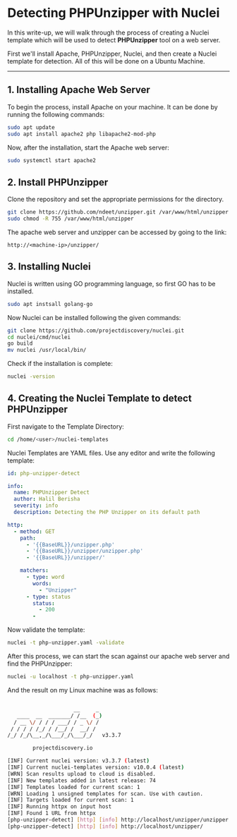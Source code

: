 # Detecting PHPUnzipper with Nuclei

In this write-up, we will walk through the process of creating a Nuclei template which will be used to detect **PHPUnzipper** tool on a web server.

First we'll install Apache, PHPUnzipper, Nuclei, and then create a Nuclei template for detection. All of this will be done on a Ubuntu Machine.

---
## 1. Installing Apache Web Server

To begin the process, install Apache on your machine. It can be done by running the following commands:

```bash
sudo apt update
sudo apt install apache2 php libapache2-mod-php
```

Now, after the installation, start the Apache web server:

``` bash
sudo systemctl start apache2
```

## 2. Install PHPUnzipper

Clone the repository and set the appropriate permissions for the directory.

```bash
git clone https://github.com/ndeet/unzipper.git /var/www/html/unzipper
sudo chmod -R 755 /var/www/html/unzipper
```

The apache web server and unzipper can be accessed by going to the link:
```url
http://<machine-ip>/unzipper/
```

## 3. Installing Nuclei

Nuclei is written using GO programming language, so first GO has to be installed.

```bash
sudo apt instsall golang-go
```

Now Nuclei can be installed following the given commands:

```bash
git clone https://github.com/projectdiscovery/nuclei.git
cd nuclei/cmd/nuclei
go build
mv nuclei /usr/local/bin/
```

Check if the installation is complete:

```bash
nuclei -version
```

## 4. Creating the Nuclei Template to detect PHPUnzipper

First navigate to the Template Directory:

```bash
cd /home/<user>/nuclei-templates
```

Nuclei Templates are YAML files. Use any editor and write the following template:

```yaml
id: php-unzipper-detect

info:
  name: PHPUnzipper Detect
  author: Halil Berisha
  severity: info
  description: Detecting the PHP Unzipper on its default path

http:
  - method: GET
    path:
      - '{{BaseURL}}/unzipper.php'
      - '{{BaseURL}}/unzipper/unzipper.php'
      - '{{BaseURL}}/unzipper/'

    matchers:
      - type: word
        words:
          - "Unzipper"
      - type: status
        status:
          - 200 
	    - 
```

Now validate the template:

```bash
nuclei -t php-unzipper.yaml -validate
```

After this process, we can start the scan against our apache web server and find the PHPUnzipper:

```bash
nuclei -u localhost -t php-unzipper.yaml
```

And the result on my Linux machine was as follows:

```bash

                     __     _
   ____  __  _______/ /__  (_)
  / __ \/ / / / ___/ / _ \/ /
 / / / / /_/ / /__/ /  __/ /
/_/ /_/\__,_/\___/_/\___/_/   v3.3.7

		projectdiscovery.io

[INF] Current nuclei version: v3.3.7 (latest)
[INF] Current nuclei-templates version: v10.0.4 (latest)
[WRN] Scan results upload to cloud is disabled.
[INF] New templates added in latest release: 74
[INF] Templates loaded for current scan: 1
[WRN] Loading 1 unsigned templates for scan. Use with caution.
[INF] Targets loaded for current scan: 1
[INF] Running httpx on input host
[INF] Found 1 URL from httpx
[php-unzipper-detect] [http] [info] http://localhost/unzipper/unzipper.php
[php-unzipper-detect] [http] [info] http://localhost/unzipper/
```
